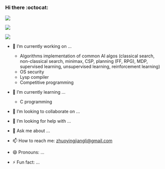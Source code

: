 ### Hi there :octocat:

![](https://github-readme-stats-rho-mocha.vercel.app/api?username=RoundofThree&show_icons=true&theme=radical&&count_private=true)

![](https://github-readme-stats-rho-mocha.vercel.app/api/top-langs/?username=RoundofThree&layout=compact&hide=html,c,tcl&langs_count=10)

![](https://github-readme-stats-rho-mocha.vercel.app/api/wakatime?username=RoundofThree)


- 🔭 I’m currently working on ...

	- Algorithms implementation of common AI algos (classical search, non-classical search, minimax, CSP, planning (FF, RPG), MDP, supervised learning, unsupervised learning, reinforcement learning)
	- OS security 
	- Lysp compiler 
	- Competitive programming 

- 🌱 I’m currently learning ...

	- C programming 

- 👯 I’m looking to collaborate on ...
- 🤔 I’m looking for help with ...
- 💬 Ask me about ...
- 📫 How to reach me: zhuoyingjiangli@gmail.com
- 😄 Pronouns: ...
- ⚡ Fun fact: ...


